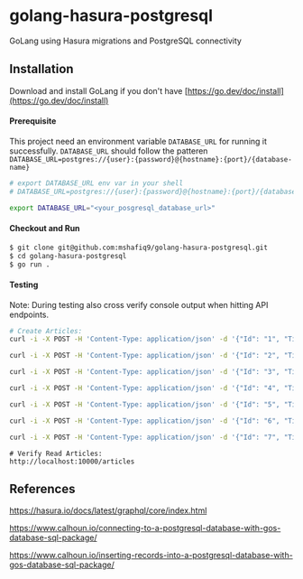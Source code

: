 # golang-hasura-postgresql
GoLang using Hasura migrations and PostgreSQL connectivity

## Installation
Download and install GoLang if you don't have [https://go.dev/doc/install](https://go.dev/doc/install)

#### Prerequisite
This project need an environment variable `DATABASE_URL` for running it successfully. `DATABASE_URL` should follow the patteren `DATABASE_URL=postgres://{user}:{password}@{hostname}:{port}/{database-name}`

```sh
# export DATABASE_URL env var in your shell
# DATABASE_URL=postgres://{user}:{password}@{hostname}:{port}/{database-name}

export DATABASE_URL="<your_posgresql_database_url>"
```

#### Checkout and Run
```sh
$ git clone git@github.com:mshafiq9/golang-hasura-postgresql.git
$ cd golang-hasura-postgresql
$ go run .
```

#### Testing
Note: During testing also cross verify console output when hitting API endpoints.

```sh
# Create Articles:
curl -i -X POST -H 'Content-Type: application/json' -d '{"Id": "1", "Title": "title 1", "desc": "description 1", "content": "my articles content 1"}' http://localhost:10000/article

curl -i -X POST -H 'Content-Type: application/json' -d '{"Id": "2", "Title": "title 2", "desc": "description 2", "content": "my articles content 2"}' http://localhost:10000/article

curl -i -X POST -H 'Content-Type: application/json' -d '{"Id": "3", "Title": "title 3", "desc": "description 3", "content": "my articles content 3"}' http://localhost:10000/article

curl -i -X POST -H 'Content-Type: application/json' -d '{"Id": "4", "Title": "title 4", "desc": "description 4", "content": "my articles content 4"}' http://localhost:10000/article

curl -i -X POST -H 'Content-Type: application/json' -d '{"Id": "5", "Title": "title 5", "desc": "description 5", "content": "my articles content 5"}' http://localhost:10000/article

curl -i -X POST -H 'Content-Type: application/json' -d '{"Id": "6", "Title": "title 6", "desc": "description 6", "content": "my articles content 6"}' http://localhost:10000/article

curl -i -X POST -H 'Content-Type: application/json' -d '{"Id": "7", "Title": "title 7", "desc": "description 7", "content": "my articles content 7"}' http://localhost:10000/article
```

```
# Verify Read Articles:
http://localhost:10000/articles
```


## References
https://hasura.io/docs/latest/graphql/core/index.html

https://www.calhoun.io/connecting-to-a-postgresql-database-with-gos-database-sql-package/

https://www.calhoun.io/inserting-records-into-a-postgresql-database-with-gos-database-sql-package/
